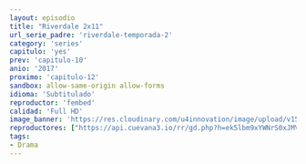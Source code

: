 ```yaml
---
layout: episodio
title: "Riverdale 2x11"
url_serie_padre: 'riverdale-temporada-2'
category: 'series'
capitulo: 'yes'
prev: 'capitulo-10'
anio: '2017'
proximo: 'capitulo-12'
sandbox: allow-same-origin allow-forms
idioma: 'Subtitulado'
reproductor: 'fembed'
calidad: 'Full HD'
image_banner: 'https://res.cloudinary.com/u4innovation/image/upload/v1565152608/maxresdefault-min_vy9nnj.jpg'
reproductores: ["https://api.cuevana3.io/rr/gd.php?h=ek5lbm9xYWNrS0xJMVp5b21KREk0dFBLbjVkaHhkRGdrOG1jbnBpUnhhS1YycUdabjV1ajY1eWtab0NqMU5YajNjMm5nSC9OMGVyTWxxYURnOHZYdHE2U3FadVkyUT09"]
tags:
- Drama
---
```











